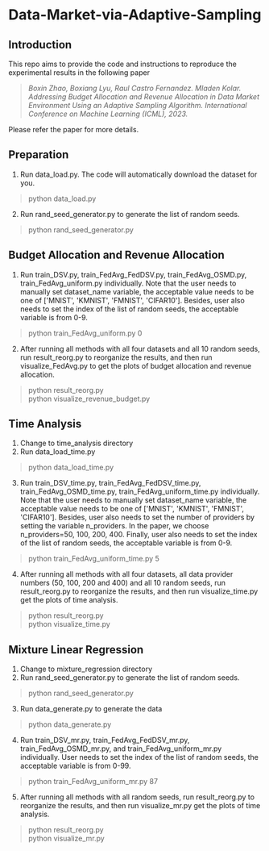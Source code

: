 # Data-Market-via-Adaptive-Sampling

## Introduction

This repo aims to provide the code and instructions to reproduce the experimental results in the following paper 

> *Boxin Zhao, Boxiang Lyu, Raul Castro Fernandez. Mladen Kolar. Addressing Budget Allocation and Revenue Allocation in Data Market Environment Using an Adaptive Sampling Algorithm. International Conference on Machine Learning (ICML), 2023.* 

Please refer the paper for more details.

## Preparation

1. Run data_load.py. The code will automatically download the dataset for you.
> python data_load.py
2. Run rand_seed_generator.py to generate the list of random seeds.
> python rand_seed_generator.py

## Budget Allocation and Revenue Allocation

1. Run train_DSV.py, train_FedAvg_FedDSV.py, train_FedAvg_OSMD.py, train_FedAvg_uniform.py individually. Note that the user needs to manually set dataset_name variable, the acceptable value needs to be one of ['MNIST', 'KMNIST', 'FMNIST', 'CIFAR10']. Besides, user also needs to set the index of the list of random seeds, the acceptable variable is from 0-9.
> python train_FedAvg_uniform.py 0
2. After running all methods with all four datasets and all 10 random seeds, run result_reorg.py to reorganize the results, and then run visualize_FedAvg.py to get the plots of budget allocation and revenue allocation.
> python result_reorg.py \
> python visualize_revenue_budget.py

## Time Analysis
1. Change to time_analysis directory
2. Run data_load_time.py
> python data_load_time.py
3. Run train_DSV_time.py, train_FedAvg_FedDSV_time.py, train_FedAvg_OSMD_time.py, train_FedAvg_uniform_time.py individually. Note that the user needs to manually set dataset_name variable, the acceptable value needs to be one of ['MNIST', 'KMNIST', 'FMNIST', 'CIFAR10'].
Besides, user also needs to set the number of providers by setting the variable n_providers. In the paper, we choose n_providers=50, 100, 200, 400.
Finally, user also needs to set the index of the list of random seeds, the acceptable variable is from 0-9.
> python train_FedAvg_uniform_time.py 5
4. After running all methods with all four datasets, all data provider numbers (50, 100, 200 and 400) and all 10 random seeds, run result_reorg.py to reorganize the results, and then run visualize_time.py get the plots of time analysis.
> python result_reorg.py \
> python visualize_time.py

## Mixture Linear Regression
1. Change to mixture_regression directory
2. Run rand_seed_generator.py to generate the list of random seeds.
> python rand_seed_generator.py
3. Run data_generate.py to generate the data
> python data_generate.py
4. Run train_DSV_mr.py, train_FedAvg_FedDSV_mr.py, train_FedAvg_OSMD_mr.py, and train_FedAvg_uniform_mr.py individually. User needs to set the index of the list of random seeds, the acceptable variable is from 0-99.
> python train_FedAvg_uniform_mr.py 87
5. After running all methods with all random seeds, run result_reorg.py to reorganize the results, and then run visualize_mr.py get the plots of time analysis.
> python result_reorg.py \
> python visualize_mr.py
